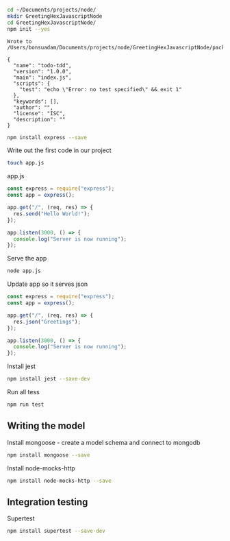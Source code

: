 ```bash
cd ~/Documents/projects/node/
mkdir GreetingHexJavascriptNode
cd GreetingHexJavascriptNode/
npm init --yes

```

```
Wrote to /Users/bonsuadam/Documents/projects/node/GreetingHexJavascriptNode/package.json:

{
  "name": "todo-tdd",
  "version": "1.0.0",
  "main": "index.js",
  "scripts": {
    "test": "echo \"Error: no test specified\" && exit 1"
  },
  "keywords": [],
  "author": "",
  "license": "ISC",
  "description": ""
}
```

```bash
npm install express --save

```

Write out the first code in our project

```bash
touch app.js
```

app.js

```js
const express = require("express");
const app = express();

app.get("/", (req, res) => {
  res.send("Hello World!");
});

app.listen(3000, () => {
  console.log("Server is now running");
});
```

Serve the app

```bash
node app.js
```

Update app so it serves json

```js
const express = require("express");
const app = express();

app.get("/", (req, res) => {
  res.json("Greetings");
});

app.listen(3000, () => {
  console.log("Server is now running");
});
```

Install jest

```bash
npm install jest --save-dev
```

Run all tess

```bash
npm run test
```

## Writing the model

Install mongoose - create a model schema and connect to mongodb

```bash
npm install mongoose --save
```

Install node-mocks-http

```bash
npm install node-mocks-http --save
```

## Integration testing

Supertest

```bash
npm install supertest --save-dev
```

